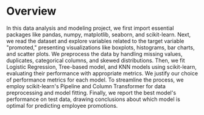 # Overview
In this data analysis and modeling project, we first import essential packages like pandas, numpy, matplotlib, seaborn, and scikit-learn. Next, we read the dataset and explore variables related to the target variable "promoted," presenting visualizations like boxplots, histograms, bar charts, and scatter plots. We preprocess the data by handling missing values, duplicates, categorical columns, and skewed distributions. Then, we fit Logistic Regression, Tree-based model, and KNN models using scikit-learn, evaluating their performance with appropriate metrics. We justify our choice of performance metrics for each model. To streamline the process, we employ scikit-learn's Pipeline and Column Transformer for data preprocessing and model fitting. Finally, we report the best model's performance on test data, drawing conclusions about which model is optimal for predicting employee promotions.
